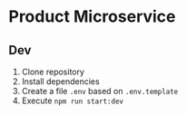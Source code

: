 # Product Microservice

## Dev

1. Clone repository
2. Install dependencies
3. Create a file `.env` based on `.env.template`
4. Execute `npm run start:dev`
